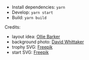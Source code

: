 - Install dependencies: `yarn`
- Develop: `yarn start`
- Build: `yarn build`

Credits:

- layout idea: [Ollie Barker](https://dribbble.com/shots/2335895-Game-Leaderboard)
- background photo: [David Whittaker](https://www.pexels.com/photo/foosball-fun-fuzboll-game-305267/)
- trophy SVG: [Freepik](https://www.flaticon.com/free-icon/trophy_548484)
- start SVG: [Freepik](https://www.flaticon.com/free-icon/start_495530)
